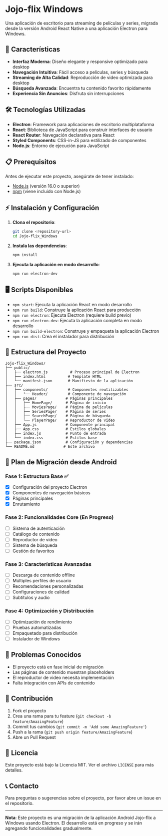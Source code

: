 # Jojo-flix Windows

Una aplicación de escritorio para streaming de películas y series, migrada desde la versión Android React Native a una aplicación Electron para Windows.

## 🚀 Características

- **Interfaz Moderna**: Diseño elegante y responsive optimizado para desktop
- **Navegación Intuitiva**: Fácil acceso a películas, series y búsqueda
- **Streaming de Alta Calidad**: Reproducción de video optimizada para desktop
- **Búsqueda Avanzada**: Encuentra tu contenido favorito rápidamente
- **Experiencia Sin Anuncios**: Disfruta sin interrupciones

## 🛠️ Tecnologías Utilizadas

- **Electron**: Framework para aplicaciones de escritorio multiplataforma
- **React**: Biblioteca de JavaScript para construir interfaces de usuario
- **React Router**: Navegación declarativa para React
- **Styled Components**: CSS-in-JS para estilizado de componentes
- **Node.js**: Entorno de ejecución para JavaScript

## 📋 Prerequisitos

Antes de ejecutar este proyecto, asegúrate de tener instalado:

- [Node.js](https://nodejs.org/) (versión 16.0 o superior)
- [npm](https://www.npmjs.com/) (viene incluido con Node.js)

## ⚡ Instalación y Configuración

1. **Clona el repositorio**:
   ```bash
   git clone <repository-url>
   cd Jojo-flix_Windows
   ```

2. **Instala las dependencias**:
   ```bash
   npm install
   ```

3. **Ejecuta la aplicación en modo desarrollo**:
   ```bash
   npm run electron-dev
   ```

## 🖥️ Scripts Disponibles

- `npm start`: Ejecuta la aplicación React en modo desarrollo
- `npm run build`: Construye la aplicación React para producción
- `npm run electron`: Ejecuta Electron (requiere build previo)
- `npm run electron-dev`: Ejecuta la aplicación completa en modo desarrollo
- `npm run build-electron`: Construye y empaqueta la aplicación Electron
- `npm run dist`: Crea el instalador para distribución

## 📁 Estructura del Proyecto

```
Jojo-flix_Windows/
├── public/
│   ├── electron.js          # Proceso principal de Electron
│   ├── index.html          # Template HTML
│   └── manifest.json       # Manifiesto de la aplicación
├── src/
│   ├── components/         # Componentes reutilizables
│   │   └── Header/         # Componente de navegación
│   ├── pages/             # Páginas principales
│   │   ├── HomePage/      # Página de inicio
│   │   ├── MoviesPage/    # Página de películas
│   │   ├── SeriesPage/    # Página de series
│   │   ├── SearchPage/    # Página de búsqueda
│   │   └── PlayerPage/    # Reproductor de video
│   ├── App.js             # Componente principal
│   ├── App.css            # Estilos globales
│   ├── index.js           # Punto de entrada
│   └── index.css          # Estilos base
├── package.json           # Configuración y dependencias
└── README.md             # Este archivo
```

## 🔄 Plan de Migración desde Android

### Fase 1: Estructura Base ✅
- [x] Configuración del proyecto Electron
- [x] Componentes de navegación básicos
- [x] Páginas principales
- [x] Enrutamiento

### Fase 2: Funcionalidades Core (En Progreso)
- [ ] Sistema de autenticación
- [ ] Catálogo de contenido
- [ ] Reproductor de video
- [ ] Sistema de búsqueda
- [ ] Gestión de favoritos

### Fase 3: Características Avanzadas
- [ ] Descarga de contenido offline
- [ ] Múltiples perfiles de usuario
- [ ] Recomendaciones personalizadas
- [ ] Configuraciones de calidad
- [ ] Subtítulos y audio

### Fase 4: Optimización y Distribución
- [ ] Optimización de rendimiento
- [ ] Pruebas automatizadas
- [ ] Empaquetado para distribución
- [ ] Instalador de Windows

## 🐛 Problemas Conocidos

- El proyecto está en fase inicial de migración
- Las páginas de contenido muestran placeholders
- El reproductor de video necesita implementación
- Falta integración con APIs de contenido

## 🤝 Contribución

1. Fork el proyecto
2. Crea una rama para tu feature (`git checkout -b feature/AmazingFeature`)
3. Commit tus cambios (`git commit -m 'Add some AmazingFeature'`)
4. Push a la rama (`git push origin feature/AmazingFeature`)
5. Abre un Pull Request

## 📝 Licencia

Este proyecto está bajo la Licencia MIT. Ver el archivo `LICENSE` para más detalles.

## 📞 Contacto

Para preguntas o sugerencias sobre el proyecto, por favor abre un issue en el repositorio.

---

**Nota**: Este proyecto es una migración de la aplicación Android Jojo-flix a Windows usando Electron. El desarrollo está en progreso y se irán agregando funcionalidades gradualmente.